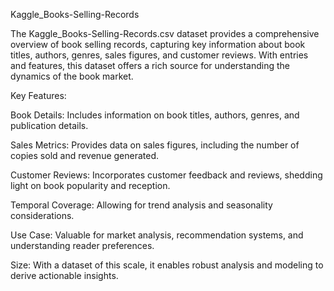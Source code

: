 Kaggle_Books-Selling-Records

The Kaggle_Books-Selling-Records.csv dataset provides a comprehensive overview of book selling records, capturing key information about book titles, authors, genres, sales figures, and customer reviews. With entries and features, this dataset offers a rich source for understanding the dynamics of the book market.

Key Features:

Book Details: Includes information on book titles, authors, genres, and publication details.

Sales Metrics: Provides data on sales figures, including the number of copies sold and revenue generated.

Customer Reviews: Incorporates customer feedback and reviews, shedding light on book popularity and reception.

Temporal Coverage: Allowing for trend analysis and seasonality considerations.

Use Case: Valuable for market analysis, recommendation systems, and understanding reader preferences.

Size: With a dataset of this scale, it enables robust analysis and modeling to derive actionable insights.
